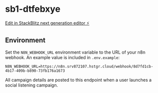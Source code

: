 # sb1-dtfebxye

[Edit in StackBlitz next generation editor ⚡️](https://stackblitz.com/~/github.com/abdelrahmanelsayyad/sb1-dtfebxye)

## Environment

Set the `N8N_WEBHOOK_URL` environment variable to the URL of your n8n webhook.
An example value is included in `.env.example`:

```env
N8N_WEBHOOK_URL=https://n8n.srv872107.hstgr.cloud/webhook/8d7fd1cb-4b17-409b-b890-73fb176a1673
```

All campaign details are posted to this endpoint when a user launches a social
listening campaign.
